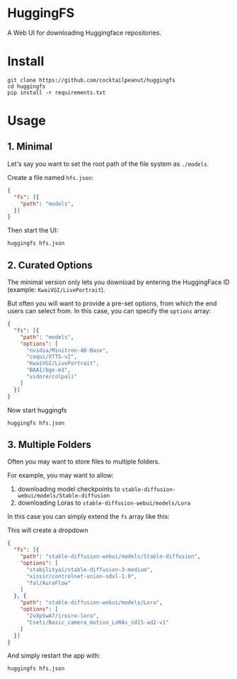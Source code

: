 # HuggingFS

A Web UI for downloading Huggingface repositories.

# Install

```
git clone https://github.com/cocktailpeanut/huggingfs
cd huggingfs
pip install -r requirements.txt
```

# Usage

## 1. Minimal

Let's say you want to set the root path of the file system as `./models`.

Create a file named `hfs.json`:

```json
{
  "fs": [{
    "path": "models",
  }]
}
```

Then start the UI:

```
huggingfs hfs.json
```

## 2. Curated Options

The minimal version only lets you download by entering the HuggingFace ID (example: `KwaiVGI/LivePortrait`).

But often you will want to provide a pre-set options, from which the end users can select from. In this case, you can specify the `options` array:

```json
{
  "fs": [{
    "path": "models",
    "options": [
      "nvidia/Minitron-4B-Base",
      "coqui/XTTS-v2",
      "KwaiVGI/LivePortrait",
      "BAAI/bge-m3",
      "vidore/colpali"
    ]
  }]
}
```

Now start huggingfs

```
huggingfs hfs.json
```

## 3. Multiple Folders

Often you may want to store files to multiple folders.

For example, you may want to allow:

1. downloading model checkpoints to `stable-diffusion-webui/models/Stable-diffusion`
2. downloading Loras to `stable-diffusion-webui/models/Lora`

In this case you can simply extend the `fs` array like this:

This will create a dropdown


```json
{
  "fs": [{
    "path": "stable-diffusion-webui/models/Stable-diffusion",
    "options": [
      "stabilityai/stable-diffusion-3-medium",
      "xinsir/controlnet-union-sdxl-1.0",
      "fal/AuraFlow"
    ]
  }, {
    "path": "stable-diffusion-webui/models/Lora",
    "options": [
      "2vXpSwA7/iroiro-lora",
      "Cseti/Basic_camera_motion_LoRAs_sd15-ad2-v1"
    ]
  }]
}
```

And simply restart the app with:

```
huggingfs hfs.json
```
